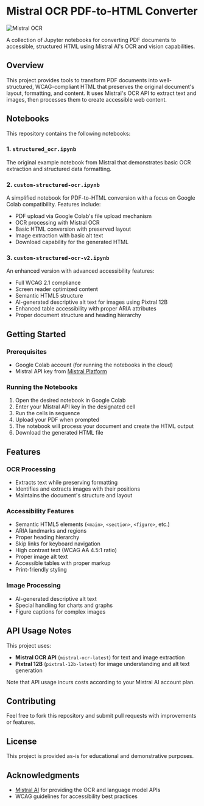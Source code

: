 # Mistral OCR PDF-to-HTML Converter

![Mistral OCR](https://mistral.ai/images/logo.svg)

A collection of Jupyter notebooks for converting PDF documents to accessible, structured HTML using Mistral AI's OCR and vision capabilities.

## Overview

This project provides tools to transform PDF documents into well-structured, WCAG-compliant HTML that preserves the original document's layout, formatting, and content. It uses Mistral's OCR API to extract text and images, then processes them to create accessible web content.

## Notebooks

This repository contains the following notebooks:

### 1. `structured_ocr.ipynb`
The original example notebook from Mistral that demonstrates basic OCR extraction and structured data formatting.

### 2. `custom-structured-ocr.ipynb`
A simplified notebook for PDF-to-HTML conversion with a focus on Google Colab compatibility. Features include:
- PDF upload via Google Colab's file upload mechanism
- OCR processing with Mistral OCR
- Basic HTML conversion with preserved layout
- Image extraction with basic alt text
- Download capability for the generated HTML

### 3. `custom-structured-ocr-v2.ipynb`
An enhanced version with advanced accessibility features:
- Full WCAG 2.1 compliance
- Screen reader optimized content
- Semantic HTML5 structure
- AI-generated descriptive alt text for images using Pixtral 12B
- Enhanced table accessibility with proper ARIA attributes
- Proper document structure and heading hierarchy

## Getting Started

### Prerequisites
- Google Colab account (for running the notebooks in the cloud)
- Mistral API key from [Mistral Platform](https://console.mistral.ai/api-keys/)

### Running the Notebooks
1. Open the desired notebook in Google Colab
2. Enter your Mistral API key in the designated cell
3. Run the cells in sequence
4. Upload your PDF when prompted
5. The notebook will process your document and create the HTML output
6. Download the generated HTML file

## Features

### OCR Processing
- Extracts text while preserving formatting
- Identifies and extracts images with their positions
- Maintains the document's structure and layout

### Accessibility Features
- Semantic HTML5 elements (`<main>`, `<section>`, `<figure>`, etc.)
- ARIA landmarks and regions
- Proper heading hierarchy
- Skip links for keyboard navigation
- High contrast text (WCAG AA 4.5:1 ratio)
- Proper image alt text
- Accessible tables with proper markup
- Print-friendly styling

### Image Processing
- AI-generated descriptive alt text
- Special handling for charts and graphs
- Figure captions for complex images

## API Usage Notes

This project uses:
- **Mistral OCR API** (`mistral-ocr-latest`) for text and image extraction
- **Pixtral 12B** (`pixtral-12b-latest`) for image understanding and alt text generation

Note that API usage incurs costs according to your Mistral AI account plan.

## Contributing

Feel free to fork this repository and submit pull requests with improvements or features.

## License

This project is provided as-is for educational and demonstrative purposes.

## Acknowledgments

- [Mistral AI](https://mistral.ai/) for providing the OCR and language model APIs
- WCAG guidelines for accessibility best practices